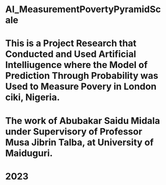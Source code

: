 # AI_MeasurementPovertyPyramidScale
# This is a Project Research that Conducted and Used Artificial Intelliugence where the Model of Prediction Through Probability was Used to Measure Povery in London ciki, Nigeria.
# The work of Abubakar Saidu Midala under Supervisory of Professor Musa Jibrin Talba, at University of Maiduguri. 
# 2023
